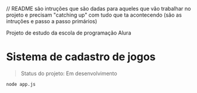 // README são intruções que são dadas para aqueles que vão trabalhar no projeto e precisam "catching up" com tudo que ta acontecendo (são as intruções e passo a passo primários)

Projeto de estudo da escola de programação Alura

<h1>Sistema de cadastro de jogos</h1> 

> Status do projeto: Em desenvolvimento

``` 
node app.js
```
